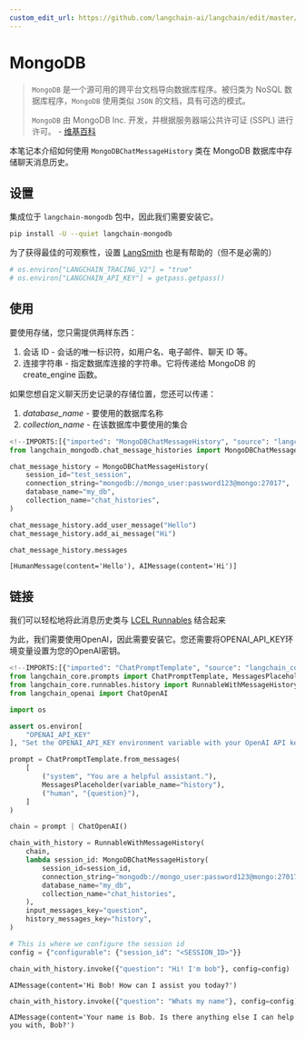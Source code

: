 ```yaml
---
custom_edit_url: https://github.com/langchain-ai/langchain/edit/master/docs/docs/integrations/memory/mongodb_chat_message_history.ipynb
---
```

# MongoDB

>`MongoDB` 是一个源可用的跨平台文档导向数据库程序。被归类为 NoSQL 数据库程序，`MongoDB` 使用类似 `JSON` 的文档，具有可选的模式。
>
>`MongoDB` 由 MongoDB Inc. 开发，并根据服务器端公共许可证 (SSPL) 进行许可。 - [维基百科](https://en.wikipedia.org/wiki/MongoDB)

本笔记本介绍如何使用 `MongoDBChatMessageHistory` 类在 MongoDB 数据库中存储聊天消息历史。


## 设置

集成位于 `langchain-mongodb` 包中，因此我们需要安装它。

```bash
pip install -U --quiet langchain-mongodb
```

为了获得最佳的可观察性，设置 [LangSmith](https://smith.langchain.com/) 也是有帮助的（但不是必需的）


```python
# os.environ["LANGCHAIN_TRACING_V2"] = "true"
# os.environ["LANGCHAIN_API_KEY"] = getpass.getpass()
```

## 使用

要使用存储，您只需提供两样东西：

1. 会话 ID - 会话的唯一标识符，如用户名、电子邮件、聊天 ID 等。
2. 连接字符串 - 指定数据库连接的字符串。它将传递给 MongoDB 的 create_engine 函数。

如果您想自定义聊天历史记录的存储位置，您还可以传递：
1. *database_name* - 要使用的数据库名称
1. *collection_name* - 在该数据库中要使用的集合


```python
<!--IMPORTS:[{"imported": "MongoDBChatMessageHistory", "source": "langchain_mongodb.chat_message_histories", "docs": "https://python.langchain.com/api_reference/mongodb/chat_message_histories/langchain_mongodb.chat_message_histories.MongoDBChatMessageHistory.html", "title": "MongoDB"}]-->
from langchain_mongodb.chat_message_histories import MongoDBChatMessageHistory

chat_message_history = MongoDBChatMessageHistory(
    session_id="test_session",
    connection_string="mongodb://mongo_user:password123@mongo:27017",
    database_name="my_db",
    collection_name="chat_histories",
)

chat_message_history.add_user_message("Hello")
chat_message_history.add_ai_message("Hi")
```


```python
chat_message_history.messages
```



```output
[HumanMessage(content='Hello'), AIMessage(content='Hi')]
```


## 链接

我们可以轻松地将此消息历史类与 [LCEL Runnables](/docs/how_to/message_history) 结合起来

为此，我们需要使用OpenAI，因此需要安装它。您还需要将OPENAI_API_KEY环境变量设置为您的OpenAI密钥。



```python
<!--IMPORTS:[{"imported": "ChatPromptTemplate", "source": "langchain_core.prompts", "docs": "https://python.langchain.com/api_reference/core/prompts/langchain_core.prompts.chat.ChatPromptTemplate.html", "title": "MongoDB"}, {"imported": "MessagesPlaceholder", "source": "langchain_core.prompts", "docs": "https://python.langchain.com/api_reference/core/prompts/langchain_core.prompts.chat.MessagesPlaceholder.html", "title": "MongoDB"}, {"imported": "RunnableWithMessageHistory", "source": "langchain_core.runnables.history", "docs": "https://python.langchain.com/api_reference/core/runnables/langchain_core.runnables.history.RunnableWithMessageHistory.html", "title": "MongoDB"}, {"imported": "ChatOpenAI", "source": "langchain_openai", "docs": "https://python.langchain.com/api_reference/openai/chat_models/langchain_openai.chat_models.base.ChatOpenAI.html", "title": "MongoDB"}]-->
from langchain_core.prompts import ChatPromptTemplate, MessagesPlaceholder
from langchain_core.runnables.history import RunnableWithMessageHistory
from langchain_openai import ChatOpenAI
```


```python
import os

assert os.environ[
    "OPENAI_API_KEY"
], "Set the OPENAI_API_KEY environment variable with your OpenAI API key."
```


```python
prompt = ChatPromptTemplate.from_messages(
    [
        ("system", "You are a helpful assistant."),
        MessagesPlaceholder(variable_name="history"),
        ("human", "{question}"),
    ]
)

chain = prompt | ChatOpenAI()
```


```python
chain_with_history = RunnableWithMessageHistory(
    chain,
    lambda session_id: MongoDBChatMessageHistory(
        session_id=session_id,
        connection_string="mongodb://mongo_user:password123@mongo:27017",
        database_name="my_db",
        collection_name="chat_histories",
    ),
    input_messages_key="question",
    history_messages_key="history",
)
```


```python
# This is where we configure the session id
config = {"configurable": {"session_id": "<SESSION_ID>"}}
```


```python
chain_with_history.invoke({"question": "Hi! I'm bob"}, config=config)
```



```output
AIMessage(content='Hi Bob! How can I assist you today?')
```



```python
chain_with_history.invoke({"question": "Whats my name"}, config=config)
```



```output
AIMessage(content='Your name is Bob. Is there anything else I can help you with, Bob?')
```

